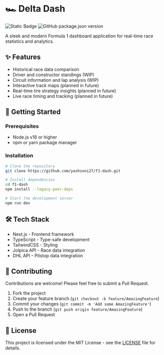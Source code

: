 # 🏎️ Delta Dash 
![Static Badge](https://img.shields.io/badge/beta-yellow) ![GitHub package.json version](https://img.shields.io/github/package-json/v/yashsoni27/f1-dash)

A sleek and modern Formula 1 dashboard application for real-time race statistics and analytics.

## ✨ Features

- Historical race data comparison
- Driver and constructor standings (WIP)
- Circuit information and lap analysis (WIP)
- Interactive track maps (planned in future)
- Real-time tire strategy insights (planned in future)
- Live race timing and tracking (planned in future)

## 🚀 Getting Started

### Prerequisites

- Node.js v16 or higher
- npm or yarn package manager

### Installation

```bash
# Clone the repository
git clone https://github.com/yashsoni27/f1-dash.git

# Install dependencies
cd f1-dash
npm install --legacy-peer-deps

# Start the development server
npm run dev
```

## 🛠️ Tech Stack

- Next.js - Frontend framework
- TypeScript - Type-safe development
- TailwindCSS - Styling
- Jolpica API - Race data integration
- DHL API - Pitstop data integration


## 🤝 Contributing

Contributions are welcome! Please feel free to submit a Pull Request.

1. Fork the project
2. Create your feature branch (`git checkout -b feature/AmazingFeature`)
3. Commit your changes (`git commit -m 'Add some AmazingFeature'`)
4. Push to the branch (`git push origin feature/AmazingFeature`)
5. Open a Pull Request

## 📝 License

This project is licensed under the MIT License - see the [LICENSE](LICENSE) file for details.

